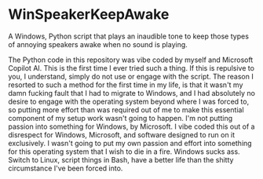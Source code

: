 # WinSpeakerKeepAwake

A Windows, Python script that plays an inaudible tone to keep those types of annoying speakers awake when no sound is playing.

The Python code in this repository was vibe coded by myself and Microsoft Copilot AI. This is the first time I ever tried such a thing. If this is repulsive to you, I understand, simply do not use or engage with the script. The reason I resorted to such a method for the first time in my life, is that it wasn't my damn fucking fault that I had to migrate to Windows, and I had absolutely no desire to engage with the operating system beyond where I was forced to, so putting more effort than was required out of me to make this essential component of my setup work wasn't going to happen. I'm not putting passion into something for Windows, by Microsoft. I vibe coded this out of a disrespect for Windows, Microsoft, and software designed to run on it exclusively. I wasn't going to put my own passion and effort into something for this operating system that I wish to die in a fire. Windows sucks ass. Switch to Linux, script things in Bash, have a better life than the shitty circumstance I've been forced into.
